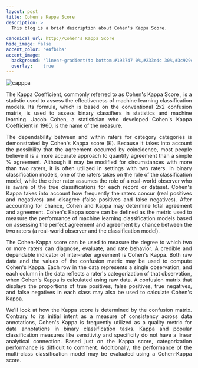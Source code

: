 ```yaml
---
layout: post
title: Cohen's Kappa Score
description: >
  This blog is a brief description about Cohen's Kappa Score.

canonical_url: http://Cohen's Kappa Score
hide_image: false
accent_color: '#4fb1ba'
accent_image:
  background: 'linear-gradient(to bottom,#193747 0%,#233e4c 30%,#3c929e 50%,#d5d5d4 70%,#cdccc8 100%)'
  overlay:    true
---
```


![capppa](https://user-images.githubusercontent.com/37147511/201522787-9fcc6a70-5068-4184-b016-bb8650536717.jpg)

<p><div style="text-align: justify">The Kappa Coefficient, commonly referred to as Cohen's Kappa Score , is a statistic used to assess the effectiveness of machine learning classification models. Its formula, which is based on the conventional 2x2 confusion matrix, is used to assess binary classifiers in statistics and machine learning. Jacob Cohen, a statistician who developed Cohen's Kappa Coefficient in 1960, is the name of the measure.</div></p>

<p><div style="text-align: justify">The dependability between and within raters for category categories is demonstrated by Cohen's Kappa score (K). Because it takes into account the possibility that the agreement occurred by coincidence, most people believe it is a more accurate approach to quantify agreement than a simple % agreement. Although it may be modified for circumstances with more than two raters, it is often utilized in settings with two raters. In binary classification models, one of the raters takes on the role of the classification model, while the other rater assumes the role of a real-world observer who is aware of the true classifications for each record or dataset. Cohen's Kappa takes into account how frequently the raters concur (real positives and negatives) and disagree (false positives and false negatives). After accounting for chance, Cohen and Kappa may determine total agreement and agreement.
Cohen's Kappa score can be defined as the metric used to measure the performance of machine learning classification models based on assessing the perfect agreement and agreement by chance between the two raters (a real-world observer and the classification model).</div></p>

<p><div style="text-align: justify">The Cohen-Kappa score can be used to measure the degree to which two or more raters can diagnose, evaluate, and rate behavior. A credible and dependable indicator of inter-rater agreement is Cohen's Kappa. Both raw data and the values of the confusion matrix may be used to compute Cohen's Kappa. Each row in the data represents a single observation, and each column in the data reflects a rater's categorization of that observation, when Cohen's Kappa is calculated using raw data. A confusion matrix that displays the proportions of true positives, false positives, true negatives, and false negatives in each class may also be used to calculate Cohen's Kappa.</div></p>

<p><div style="text-align: justify">We'll look at how the Kappa score is determined by the confusion matrix. Contrary to its initial intent as a measure of consistency across data annotations, Cohen's Kappa is frequently utilized as a quality metric for data annotations in binary classification tasks. Kappa and popular classification measures like sensitivity and specificity do not have a linear analytical connection. Based just on the Kappa score, categorization performance is difficult to comment. Additionally, the performance of the multi-class classification model may be evaluated using a Cohen-Kappa score.
</div></p>

